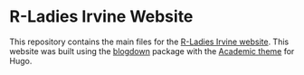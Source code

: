 # R-Ladies Irvine Website

This repository contains the main files for the [R-Ladies Irvine website](https://www.rladiesirvine.org/). This website was built using the [blogdown](https://github.com/rstudio/blogdown) package with the [Academic theme](https://sourcethemes.com/academic/) for Hugo.


